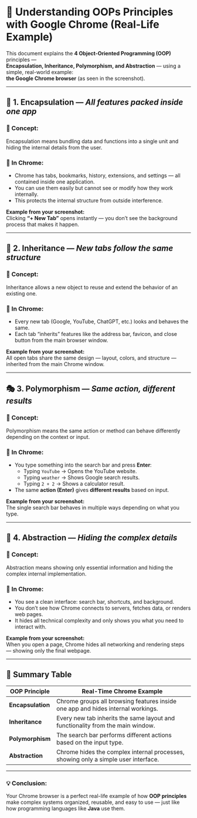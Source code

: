 # 🧩 Understanding OOPs Principles with Google Chrome (Real-Life Example)

This document explains the **4 Object-Oriented Programming (OOP)** principles —  
**Encapsulation, Inheritance, Polymorphism, and Abstraction** — using a simple, real-world example:  
**the Google Chrome browser** (as seen in the screenshot).

---

## 🧱 1. Encapsulation — *All features packed inside one app*

### 🔹 Concept:
Encapsulation means bundling data and functions into a single unit and hiding the internal details from the user.

### 🔹 In Chrome:
- Chrome has tabs, bookmarks, history, extensions, and settings — all contained inside one application.
- You can use them easily but cannot see or modify how they work internally.
- This protects the internal structure from outside interference.

**Example from your screenshot:**  
Clicking **“+ New Tab”** opens instantly — you don’t see the background process that makes it happen.

---

## 🧬 2. Inheritance — *New tabs follow the same structure*

### 🔹 Concept:
Inheritance allows a new object to reuse and extend the behavior of an existing one.

### 🔹 In Chrome:
- Every new tab (Google, YouTube, ChatGPT, etc.) looks and behaves the same.
- Each tab “inherits” features like the address bar, favicon, and close button from the main browser window.

**Example from your screenshot:**  
All open tabs share the same design — layout, colors, and structure — inherited from the main Chrome window.

---

## 🎭 3. Polymorphism — *Same action, different results*

### 🔹 Concept:
Polymorphism means the same action or method can behave differently depending on the context or input.

### 🔹 In Chrome:
- You type something into the search bar and press **Enter**:
  - Typing `YouTube` → Opens the YouTube website.
  - Typing `weather` → Shows Google search results.
  - Typing `2 + 2` → Shows a calculator result.
- The same **action (Enter)** gives **different results** based on input.

**Example from your screenshot:**  
The single search bar behaves in multiple ways depending on what you type.

---

## 🧠 4. Abstraction — *Hiding the complex details*

### 🔹 Concept:
Abstraction means showing only essential information and hiding the complex internal implementation.

### 🔹 In Chrome:
- You see a clean interface: search bar, shortcuts, and background.
- You don’t see how Chrome connects to servers, fetches data, or renders web pages.
- It hides all technical complexity and only shows you what you need to interact with.

**Example from your screenshot:**  
When you open a page, Chrome hides all networking and rendering steps — showing only the final webpage.

---

## 🧾 Summary Table

| OOP Principle | Real-Time Chrome Example |
|----------------|---------------------------|
| **Encapsulation** | Chrome groups all browsing features inside one app and hides internal workings. |
| **Inheritance** | Every new tab inherits the same layout and functionality from the main window. |
| **Polymorphism** | The search bar performs different actions based on the input type. |
| **Abstraction** | Chrome hides the complex internal processes, showing only a simple user interface. |

---

### 💡 Conclusion:
Your Chrome browser is a perfect real-life example of how **OOP principles** make complex systems organized, reusable, and easy to use — just like how programming languages like **Java** use them.
